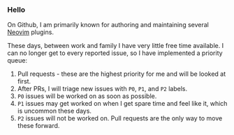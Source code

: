 ### Hello

On Github, I am primarily known for authoring and maintaining several [Neovim](https://neovim.io/) plugins.

These days, between work and family I have very little free time available. I can no longer get to every reported issue, so I have implemented a priority queue:

1. Pull requests - these are the highest priority for me and will be looked at first.
1. After PRs, I will triage new issues with `P0`, `P1`, and `P2` labels.
1. `P0` issues will be worked on as soon as possible.
1. `P1` issues may get worked on when I get spare time and feel like it, which is uncommon these days.
1. `P2` issues will not be worked on. Pull requests are the only way to move these forward.
